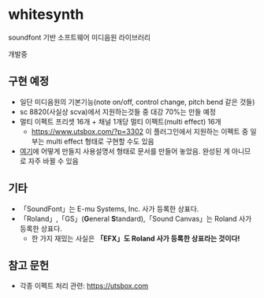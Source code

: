 # whitesynth
soundfont 기반 소프트웨어 미디음원 라이브러리

개발중

## 구현 예정
- 일단 미디음원의 기본기능(note on/off, control change, pitch bend 같은 것들)
- sc 8820(사실상 scva)에서 지원하는것들 중 대강 70%는 만들 예정
- 멀티 이펙트 프리셋 16개 + 채널 1개당 멀티 이펙트(multi effect) 16개
  - <https://www.utsbox.com/?p=3302> 이 플러그인에서 지원하는 이펙트 중 일부는 multi effect 형태로 구현할 수도 있음
- [여기](https://github.com/kmoon2437/whitesynth-docs)에 어떻게 만들지 사용설명서 형태로 문서를 만들어 놓았음. 완성된 게 아니므로 자주 바뀔 수 있음

## 기타
- 「SoundFont」는 E-mu Systems, Inc. 사가 등록한 상표다.
- 「Roland」,「GS」(**G**eneral **S**tandard),「Sound Canvas」는 Roland 사가 등록한 상표다.
  - 한 가지 재밌는 사실은 **「EFX」도 Roland 사가 등록한 상표라는 것이다!**

## 참고 문헌
- 각종 이펙트 처리 관련: <https://utsbox.com>